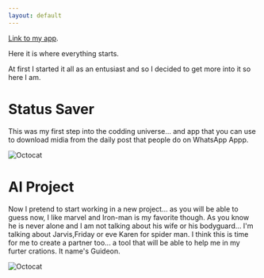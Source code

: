 ```yaml
---
layout: default
---
```


[Link to my app](https://play.google.com/store/apps/details?id=dev.kael.whatsappstatussaver).

Here it is where everything starts.

At first I started it all as an entusiast and so I decided to get more into it so here I am.

# Status Saver

This was my first step into the codding universe... and app that you can use to download midia from 
the daily post that people do on WhatsApp Appp.


![Octocat](https://github.githubassets.com/images/icons/emoji/octocat.png)


# AI Project

Now I pretend to start working in a new project... as you will be able to guess now, I like marvel and Iron-man is my favorite though. As you know he is never alone and I am not talking about his wife or his bodyguard... I'm talking about Jarvis,Friday or eve Karen for spider man. I think this is time for me to create a partner too... a tool that will be able to help me in my furter crations. It name's Guideon.

![Octocat](https://cdn-icons-png.flaticon.com/512/653/653829.png)

